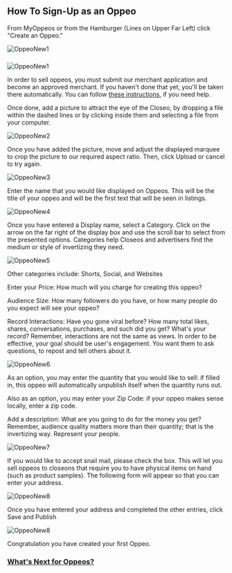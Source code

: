 ## How To Sign-Up as an Oppeo

From MyOppeos or from the Hamburger (Lines on Upper Far Left) click "Create an Oppeo."

![OppeoNew1](/help/howto/OppeoNew1.png)

### 

![OppeoNew1](/help/howto/OppeoNew1a.png)

In order to sell oppeos, you must submit our merchant application and become an approved merchant. If you haven't done that yet, you'll be taken there automatically. You can follow [these instructions](/help/howto/merchant.md), if you need help.

Once done, add a picture to attract the eye of the Closeo, by dropping a file within the dashed lines or by clicking inside them and selecting a file from your computer.

![OppeoNew2](/help/howto/OppeoNew2.png)

Once you have added the picture, move and adjust the displayed marquee to crop the picture to our required aspect ratio.  Then, click Upload or cancel to try again.

![OppeoNew3](/help/howto/OppeoNew3.png)

Enter the name that you would like displayed on Oppeos.  This will be the title of your oppeo and will be the first text that will be seen in listings.

![OppeoNew4](/help/howto/OppeoNew4.png)

Once you have entered a Display name, select a Category. Click on the arrow on the far right of the display box and use the scroll bar to select from the presented options. Categories help Closeos and advertisers find the medium or style of invertizing they need.

![OppeoNew5](/help/howto/OppeoNew5.png)

Other categories include:  Shorts, Social, and Websites

Enter your Price:  How much will you charge for creating this oppeo?

Audience Size:  How many followers do you have, or how many people do you expect will see your oppeo?

Record Interactions: Have you gone viral before? How many total likes, shares, conversations, purchases, and such did you get? What's your record? Remember, interactions are not the same as views. In order to be effective, your goal should be user's engagement. You want them to ask questions, to repost and tell others about it.

![OppeoNew6](/help/howto/OppeoNew6.png)

As an option, you may enter the quantity that you would like to sell: if filled in, this oppeo will automatically unpublish itself when the quantity runs out.

Also as an option, you may enter your Zip Code:  if your oppeo makes sense locally, enter a zip code.

Add a description:  What are you going to do for the money you get? Remember, audience quality matters more than their quantity; that is the invertizing way. Represent your people.

![OppeoNew7](/help/howto/OppeoNew7.png)

If you would like to accept snail mail, please check the box. This will let you sell oppeos to closeons that require you to have physical items on hand (such as product samples). The following form will appear so that you can enter your address.

![OppeoNew8](/help/howto/OppeoNew8.png)

Once you have entered your address and completed the other entries, click Save and Publish

![OppeoNew8](/help/howto/OppeoNew9.png)

Congratulation you have created your first Oppeo.

### [What's Next for Oppeos?](/help/now-what/oppeo.md)

